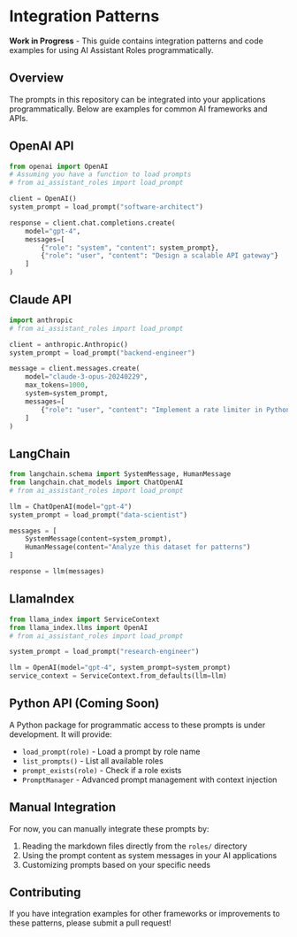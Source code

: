 # Integration Patterns

**Work in Progress** - This guide contains integration patterns and code examples for using AI Assistant Roles programmatically.

## Overview

The prompts in this repository can be integrated into your applications programmatically. Below are examples for common AI frameworks and APIs.

## OpenAI API

```python
from openai import OpenAI
# Assuming you have a function to load prompts
# from ai_assistant_roles import load_prompt

client = OpenAI()
system_prompt = load_prompt("software-architect")

response = client.chat.completions.create(
    model="gpt-4",
    messages=[
        {"role": "system", "content": system_prompt},
        {"role": "user", "content": "Design a scalable API gateway"}
    ]
)
```

## Claude API

```python
import anthropic
# from ai_assistant_roles import load_prompt

client = anthropic.Anthropic()
system_prompt = load_prompt("backend-engineer")

message = client.messages.create(
    model="claude-3-opus-20240229",
    max_tokens=1000,
    system=system_prompt,
    messages=[
        {"role": "user", "content": "Implement a rate limiter in Python"}
    ]
)
```

## LangChain

```python
from langchain.schema import SystemMessage, HumanMessage
from langchain.chat_models import ChatOpenAI
# from ai_assistant_roles import load_prompt

llm = ChatOpenAI(model="gpt-4")
system_prompt = load_prompt("data-scientist")

messages = [
    SystemMessage(content=system_prompt),
    HumanMessage(content="Analyze this dataset for patterns")
]

response = llm(messages)
```

## LlamaIndex

```python
from llama_index import ServiceContext
from llama_index.llms import OpenAI
# from ai_assistant_roles import load_prompt

system_prompt = load_prompt("research-engineer")

llm = OpenAI(model="gpt-4", system_prompt=system_prompt)
service_context = ServiceContext.from_defaults(llm=llm)
```

## Python API (Coming Soon)

A Python package for programmatic access to these prompts is under development. It will provide:

- `load_prompt(role)` - Load a prompt by role name
- `list_prompts()` - List all available roles
- `prompt_exists(role)` - Check if a role exists
- `PromptManager` - Advanced prompt management with context injection

## Manual Integration

For now, you can manually integrate these prompts by:

1. Reading the markdown files directly from the `roles/` directory
2. Using the prompt content as system messages in your AI applications
3. Customizing prompts based on your specific needs

## Contributing

If you have integration examples for other frameworks or improvements to these patterns, please submit a pull request!